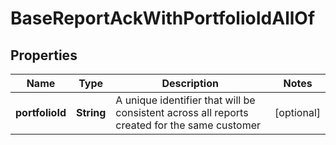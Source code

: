 

# BaseReportAckWithPortfolioIdAllOf


## Properties

| Name | Type | Description | Notes |
|------------ | ------------- | ------------- | -------------|
|**portfolioId** | **String** | A unique identifier that will be consistent across all reports created for the same customer |  [optional] |



